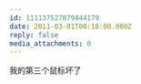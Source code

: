 ```yaml
---
id: 111137527879444179
date: 2011-03-01T00:18:00.000Z
reply: false
media_attachments: 0
---
```


我的第三个鼠标坏了 ​​​​

